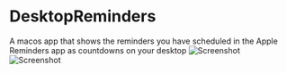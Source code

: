 # DesktopReminders
A macos app that shows the reminders you have scheduled in the Apple Reminders app as countdowns on your desktop 
![Screenshot](https://github.com/Daij-Djan/DesktopReminders/raw/main/README-Files/screenshot_light.jpg)
![Screenshot](https://github.com/Daij-Djan/DesktopReminders/raw/main/README-Files/screenshot_dark.jpg)

